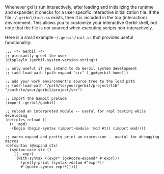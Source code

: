 Whenever gxi is run interactively, after loading and initializing the runtime and expander, it checks for a user specific interactive initialization file. If the file `~/.gerbil/init.ss` exists, then it is included in the top (interaction) environment. This allows you to customize your interactive Gerbil shell, but note that the file is _not_ sourced when executing scripts non-interactively.

Here is a small example `~/.gerbil/init.ss` that provides useful functionality:
```
;;; -*- Gerbil -*-
;; pleasantly greet the user
(displayln (gerbil-system-version-string))

;; only useful if you intend to do Gerbil system development
;; (add-load-path (path-expand "src" (_gx#gerbil-home)))

;; add your work environment's source tree to the load path
;; (add-load-path "/path/to/your/gerbil/project/lib" "/path/to/your/gerbil/project/src")

;; import the Gambit prelude
(import :gerbil/gambit)

;; reload an interpreted module -- useful for repl testing while developing
(defrules reload () 
  ((_ mod) 
   (begin (begin-syntax (import-module 'mod #t)) (import mod))))

;; macro-expand and pretty print an expression -- useful for debugging macros
(defsyntax (@expand stx)
  (syntax-case stx ()
    ((_ expr)
     (with-syntax ((expr* (gx#core-expand* #'expr)))
       (pretty-print (syntax->datum #'expr*))
       #'(quote-syntax expr*)))))

```